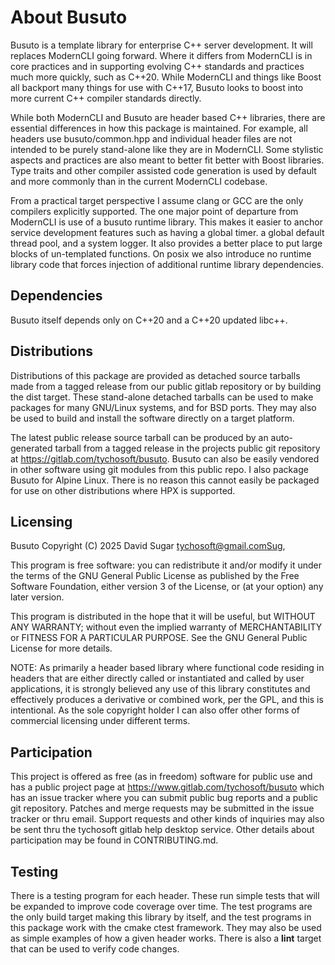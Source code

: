 # About Busuto

Busuto is a template library for enterprise C++ server development. It will
replaces ModernCLI going forward. Where it differs from ModernCLI is in core
practices and in supporting evolving C++ standards and practices much more
quickly, such as C++20. While ModernCLI and things like Boost all backport many
things for use with C++17, Busuto looks to boost into more current C++ compiler
standards directly.

While both ModernCLI and Busuto are header based C++ libraries, there are
essential differences in how this package is maintained. For example, all
headers use busuto/common.hpp and individual header files are not intended to
be purely stand-alone like they are in ModernCLI. Some stylistic aspects and
practices are also meant to better fit better with Boost libraries. Type traits
and other compiler assisted code generation is used by default and more
commonly than in the current ModernCLI codebase.

From a practical target perspective I assume clang or GCC are the only
compilers explicitly supported. The one major point of departure from ModernCLI
is use of a busuto runtime library. This makes it easier to anchor service
development features such as having a global timer. a global default thread
pool, and a system logger. It also provides a better place to put large blocks
of un-templated functions. On posix we also introduce no runtime library code
that forces injection of additional runtime library dependencies.

## Dependencies

Busuto itself depends only on C++20 and a C++20 updated libc++.

## Distributions

Distributions of this package are provided as detached source tarballs made
from a tagged release from our public gitlab repository or by building the dist
target. These stand-alone detached tarballs can be used to make packages for
many GNU/Linux systems, and for BSD ports. They may also be used to build and
install the software directly on a target platform.

The latest public release source tarball can be produced by an auto-generated
tarball from a tagged release in the projects public git repository at
https://gitlab.com/tychosoft/busuto. Busuto can also be easily vendored
in other software using git modules from this public repo. I also package
Busuto for Alpine Linux. There is no reason this cannot easily be packaged
for use on other distributions where HPX is supported.

## Licensing

Busuto Copyright (C) 2025 David Sugar <tychosoft@gmail.comSug>,

This program is free software: you can redistribute it and/or modify
it under the terms of the GNU General Public License as published by
the Free Software Foundation, either version 3 of the License, or
(at your option) any later version.

This program is distributed in the hope that it will be useful,
but WITHOUT ANY WARRANTY; without even the implied warranty of
MERCHANTABILITY or FITNESS FOR A PARTICULAR PURPOSE. See the
GNU General Public License for more details.

NOTE: As primarily a header based library where functional code residing in
headers that are either directly called or instantiated and called by user
applications, it is strongly believed any use of this library constitutes and
effectively produces a derivative or combined work, per the GPL, and this is
intentional. As the sole copyright holder I can also offer other forms of
commercial licensing under different terms.

## Participation

This project is offered as free (as in freedom) software for public use and has
a public project page at https://www.gitlab.com/tychosoft/busuto which has
an issue tracker where you can submit public bug reports and a public git
repository. Patches and merge requests may be submitted in the issue tracker
or thru email. Support requests and other kinds of inquiries may also be sent
thru the tychosoft gitlab help desktop service. Other details about
participation may be found in CONTRIBUTING.md.

## Testing

There is a testing program for each header. These run simple tests that will be
expanded to improve code coverage over time. The test programs are the only
build target making this library by itself, and the test programs in this
package work with the cmake ctest framework. They may also be used as simple
examples of how a given header works. There is also a **lint** target that can
be used to verify code changes.


